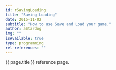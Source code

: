 ```yaml
---
id: rSavingLoading
title: "Saving Loading"
date: 2015-11-02
subtitle: "How to use Save and Load your game."
author: aStardog
img: ""
isAvailable: true
type: programming
rel-references: ""
---
```

{{ page.title }} reference page.